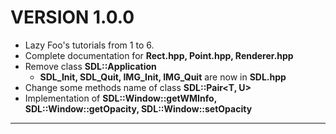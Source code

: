 # VERSION 1.0.0

- Lazy Foo's tutorials from 1 to 6.
- Complete documentation for **Rect.hpp, Point.hpp, Renderer.hpp**
- Remove class **SDL::Application**
    - **SDL_Init, SDL_Quit, IMG_Init, IMG_Quit** are now in **SDL.hpp**
- Change some methods name of class **SDL::Pair<T, U>**
- Implementation of **SDL::Window::getWMInfo, SDL::Window::getOpacity, SDL::Window::setOpacity**

---
